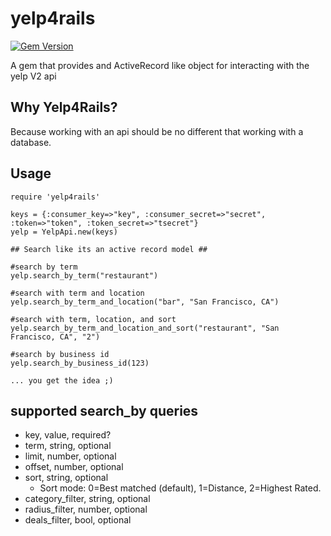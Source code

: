 yelp4rails
==========
[![Gem Version](https://badge.fury.io/rb/yelp4rails.png)](http://badge.fury.io/rb/yelp4rails)

A gem that provides and ActiveRecord like object for interacting with the yelp V2 api

Why Yelp4Rails?
---
Because working with an api should be no different that working with a database.


Usage
---
	require 'yelp4rails'
	
	keys = {:consumer_key=>"key", :consumer_secret=>"secret", :token=>"token", :token_secret=>"tsecret"}
	yelp = YelpApi.new(keys)
	
	## Search like its an active record model ##
	
	#search by term
	yelp.search_by_term("restaurant")
	
	#search with term and location
	yelp.search_by_term_and_location("bar", "San Francisco, CA")
	
	#search with term, location, and sort
	yelp.search_by_term_and_location_and_sort("restaurant", "San Francisco, CA", "2")
	
	#search by business id
	yelp.search_by_business_id(123)
	
	... you get the idea ;)
	

supported search_by queries
---
 * key, value, required?
 * term, string, optional
 * limit, number, optional
 * offset, number, optional
 * sort, string, optional
   * Sort mode: 0=Best matched (default), 1=Distance, 2=Highest Rated.
 * category_filter, string, optional
 * radius_filter, number, optional
 * deals_filter, bool, optional  


